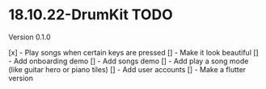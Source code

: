 # 18.10.22-DrumKit TODO

Version 0.1.0

[x] - Play songs when certain keys are pressed
[] - Make it look beautiful
[] - Add onboarding demo
[] - Add songs demo
[] - Add play a song mode (like guitar hero or piano tiles)
[] - Add user accounts
[] - Make a flutter version
